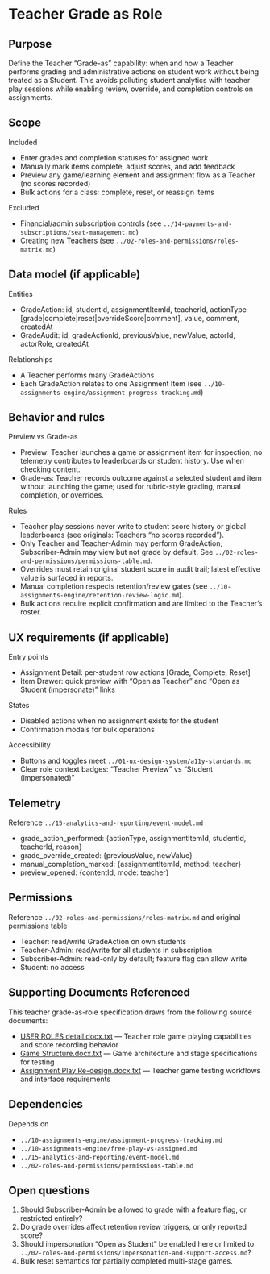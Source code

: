 # Teacher Grade as Role

## Purpose
Define the Teacher “Grade-as” capability: when and how a Teacher performs grading and administrative actions on student work without being treated as a Student. This avoids polluting student analytics with teacher play sessions while enabling review, override, and completion controls on assignments.

## Scope
Included
- Enter grades and completion statuses for assigned work
- Manually mark items complete, adjust scores, and add feedback
- Preview any game/learning element and assignment flow as a Teacher (no scores recorded)
- Bulk actions for a class: complete, reset, or reassign items

Excluded
- Financial/admin subscription controls (see `../14-payments-and-subscriptions/seat-management.md`)
- Creating new Teachers (see `../02-roles-and-permissions/roles-matrix.md`)

## Data model (if applicable)
Entities
- GradeAction: id, studentId, assignmentItemId, teacherId, actionType [grade|complete|reset|overrideScore|comment], value, comment, createdAt
- GradeAudit: id, gradeActionId, previousValue, newValue, actorId, actorRole, createdAt

Relationships
- A Teacher performs many GradeActions
- Each GradeAction relates to one Assignment Item (see `../10-assignments-engine/assignment-progress-tracking.md`)

## Behavior and rules
Preview vs Grade-as
- Preview: Teacher launches a game or assignment item for inspection; no telemetry contributes to leaderboards or student history. Use when checking content.
- Grade-as: Teacher records outcome against a selected student and item without launching the game; used for rubric-style grading, manual completion, or overrides.

Rules
- Teacher play sessions never write to student score history or global leaderboards (see originals: Teachers “no scores recorded”).
- Only Teacher and Teacher-Admin may perform GradeAction; Subscriber-Admin may view but not grade by default. See `../02-roles-and-permissions/permissions-table.md`.
- Overrides must retain original student score in audit trail; latest effective value is surfaced in reports.
- Manual completion respects retention/review gates (see `../10-assignments-engine/retention-review-logic.md`).
- Bulk actions require explicit confirmation and are limited to the Teacher’s roster.

## UX requirements (if applicable)
Entry points
- Assignment Detail: per-student row actions [Grade, Complete, Reset]
- Item Drawer: quick preview with “Open as Teacher” and “Open as Student (impersonate)” links

States
- Disabled actions when no assignment exists for the student
- Confirmation modals for bulk operations

Accessibility
- Buttons and toggles meet `../01-ux-design-system/a11y-standards.md`
- Clear role context badges: “Teacher Preview” vs “Student (impersonated)”

## Telemetry
Reference `../15-analytics-and-reporting/event-model.md`
- grade_action_performed: {actionType, assignmentItemId, studentId, teacherId, reason}
- grade_override_created: {previousValue, newValue}
- manual_completion_marked: {assignmentItemId, method: teacher}
- preview_opened: {contentId, mode: teacher}

## Permissions
Reference `../02-roles-and-permissions/roles-matrix.md` and original permissions table
- Teacher: read/write GradeAction on own students
- Teacher-Admin: read/write for all students in subscription
- Subscriber-Admin: read-only by default; feature flag can allow write
- Student: no access

## Supporting Documents Referenced

This teacher grade-as-role specification draws from the following source documents:

- [USER ROLES detail.docx.txt](../00-ORIG-CONTEXT/USER%20ROLES%20detail.docx.txt) — Teacher role game playing capabilities and score recording behavior
- [Game Structure.docx.txt](../00-ORIG-CONTEXT/Game%20Structure.docx.txt) — Game architecture and stage specifications for testing
- [Assignment Play Re-design.docx.txt](../00-ORIG-CONTEXT/Assignment%20Play%20Re-design.docx.txt) — Teacher game testing workflows and interface requirements

## Dependencies
Depends on
- `../10-assignments-engine/assignment-progress-tracking.md`
- `../10-assignments-engine/free-play-vs-assigned.md`
- `../15-analytics-and-reporting/event-model.md`
- `../02-roles-and-permissions/permissions-table.md`

## Open questions
1. Should Subscriber-Admin be allowed to grade with a feature flag, or restricted entirely?
2. Do grade overrides affect retention review triggers, or only reported score?
3. Should impersonation “Open as Student” be enabled here or limited to `../02-roles-and-permissions/impersonation-and-support-access.md`?
4. Bulk reset semantics for partially completed multi-stage games.

